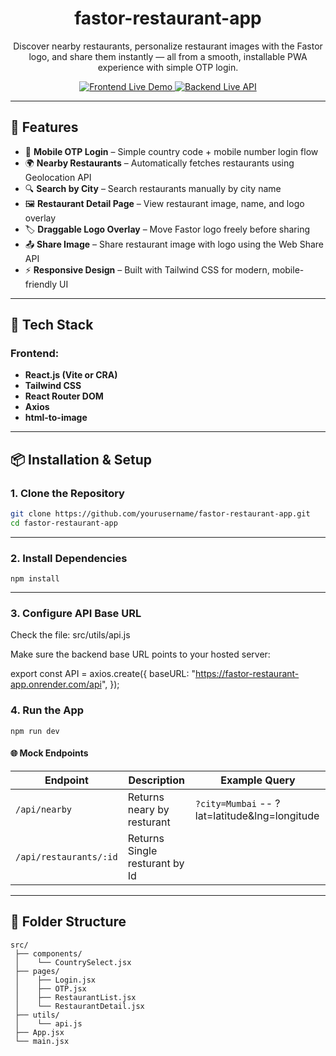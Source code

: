 # <h1 align=center>fastor-restaurant-app</h1>

<p align="center" >
Discover nearby restaurants, personalize restaurant images with the Fastor logo, and share them instantly — all from a smooth, installable PWA experience with simple OTP login.
</p>

<p align="center">
  <a href="fastor-restaurant-dtnmorwsf-neel-samels-projects.vercel.app">
    <img src="https://img.shields.io/badge/Frontend-Live%20Demo-blue?style=for-the-badge&logo=react" alt="Frontend Live Demo">
  </a>
  <a href="https://fastor-restaurant-app.onrender.com/api">
    <img src="https://img.shields.io/badge/Backend-Live%20API-green?style=for-the-badge&logo=node.js" alt="Backend Live API">
  </a>
</p>


---

## 🚀 Features

- 📱 **Mobile OTP Login** – Simple country code + mobile number login flow  
- 🌍 **Nearby Restaurants** – Automatically fetches restaurants using Geolocation API  
- 🔍 **Search by City** – Search restaurants manually by city name  
- 🖼️ **Restaurant Detail Page** – View restaurant image, name, and logo overlay  
- 🏷️ **Draggable Logo Overlay** – Move Fastor logo freely before sharing  
- 📤 **Share Image** – Share restaurant image with logo using the Web Share API  
- ⚡ **Responsive Design** – Built with Tailwind CSS for modern, mobile-friendly UI  

---

## 🧩 Tech Stack

### Frontend:
- **React.js (Vite or CRA)**
- **Tailwind CSS**
- **React Router DOM**
- **Axios**
- **html-to-image**

---

## 📦 Installation & Setup

### 1. Clone the Repository
```bash
git clone https://github.com/yourusername/fastor-restaurant-app.git
cd fastor-restaurant-app
```
---

### 2. Install Dependencies
```
npm install
```
----

### 3. Configure API Base URL

Check the file:
src/utils/api.js

 Make sure the backend base URL points to your hosted server:

export const API = axios.create({
  baseURL: "https://fastor-restaurant-app.onrender.com/api",
});

### 4. Run the App
```
npm run dev
```


#### 🌐 **Mock Endpoints**

| Endpoint | Description | Example Query |
|-----------|--------------|----------------|
| `/api/nearby` | Returns neary by resturant | `?city=Mumbai` -- ?lat=latitude&lng=longitude |
| `/api/restaurants/:id` | Returns Single resturant by Id | 


---

## 📂 Folder Structure

```
src/
 ├── components/
 │    └── CountrySelect.jsx
 ├── pages/
 │    ├── Login.jsx
 │    ├── OTP.jsx
 │    ├── RestaurantList.jsx
 │    └── RestaurantDetail.jsx
 ├── utils/
 │    └── api.js
 ├── App.jsx
 └── main.jsx






